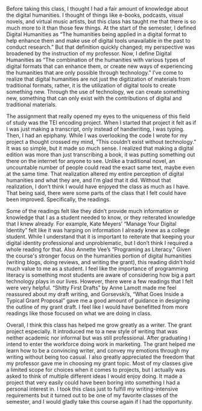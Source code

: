 Before taking this class, I thought I had a fair amount of knowledge about the digital humanities. I thought of things like e-books, podcasts, visual novels, and virtual music artists, but this class has taught me that there is so much more to it than those few things. At the start of the semester, I defined Digital Humanities as “The humanities being applied in a digital format to help enhance them and make use of digital tools unavailable in the past to conduct research.” But that definition quickly changed; my perspective was broadened by the instruction of my professor. Now, I define Digital Humanities as “The combination of the humanities with various types of digital formats that can enhance them, or create new ways of experiencing the humanities that are only possible through technology.” I’ve come to realize that digital humanities are not just the digitization of materials from traditional formats, rather, it is the utilization of digital tools to create something new. Through the use of technology, we can create something new, something that can only exist with the contributions of digital and traditional materials.

The assignment that really opened my eyes to the uniqueness of this field of study was the TEI encoding project. When I started that project it felt as if I was just making a transcript, only instead of handwriting, I was typing. Then, I had an epiphany. While I was overlooking the code I wrote for my project a thought crossed my mind, “This couldn’t exist without technology.” It was so simple, but it made so much sense. I realized that making a digital edition was more than just transcribing a book, it was putting something out there on the internet for anyone to see. Unlike a traditional novel, an uncountable number of people could read the exact same text, maybe even at the same time. That realization altered my entire perception of digital humanities and what they are, and I’m glad that it did. Without that realization, I don’t think I would have enjoyed the class as much as I have. That being said, there were some parts of the class that I felt could have been improved. Specifically, the readings.
  
Some of the readings felt like they didn’t provide much information or knowledge that I as a student needed to know, or they reiterated knowledge that I knew already. For example, Kate Meyers’ “Manage Your Digital Identity” felt like it was harping on information I already knew as a college student. While I understand that it is important to reiterate that keeping your digital identity professional and unproblematic, but I don’t think I required a whole reading for that. Also Annette Vee’s “Programing as Literacy.” Given the course's stronger focus on the humanities portion of digital humanities (writing blogs, doing reviews, and writing the grant), this reading didn’t hold much value to me as a student. I feel like the importance of programming literacy is something most students are aware of considering how big a part technology plays in our lives. However, there were a few readings that I felt were very helpful. “Shitty First Drafts” by Anne Lamott made me feel reassured about my draft writing, and Gorsevski’s, “What Goes Inside a Typical Grant Proposal” gave me a good amount of guidance in designing the outline of my grant draft. I feel like I would have benefitted from more readings like those focused on what we are doing in class.

Overall, I think this class has helped me grow greatly as a writer. The grant project especially. It introduced me to a new style of writing that was neither academic nor informal but was still professional. After graduating I intend to enter the workforce doing work in marketing. The grant helped me learn how to be a convincing writer, and convey my emotions through my writing without being too casual. I also greatly appreciated the freedom that my professor gave me in choosing my grant topic. Most of my classes give a limited scope for choices when it comes to projects, but I actually was asked to think of multiple different ideas I would enjoy doing. It made a project that very easily could have been boring into something I had a personal interest in. I took this class just to fulfill my writing-intensive requirements but it turned out to be one of my favorite classes of the semester, and I would gladly take this course again if I had the opportunity.
